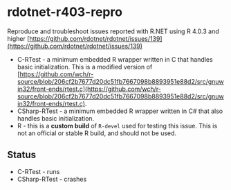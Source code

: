 # rdotnet-r403-repro
Reproduce and troubleshoot issues reported with R.NET using R 4.0.3 and higher [https://github.com/rdotnet/rdotnet/issues/139](https://github.com/rdotnet/rdotnet/issues/139)

- C-RTest - a minimum embedded R wrapper written in C that handles basic initialization.  This is a modified version of [https://github.com/wch/r-source/blob/206cf2b7677d20dc51fb7667098b8893951e88d2/src/gnuwin32/front-ends/rtest.c](https://github.com/wch/r-source/blob/206cf2b7677d20dc51fb7667098b8893951e88d2/src/gnuwin32/front-ends/rtest.c).
- CSharp-RTest - a minimum embedded R wrapper written in C# that also handles basic initialization.
- R - this is a **custom build** of `R-devel` used for testing this issue.  This is not an official or stable R build, and should not be used.


## Status

- C-RTest - runs
- CSharp-RTest - crashes